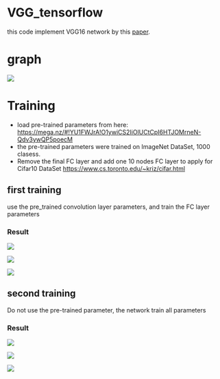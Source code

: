 # VGG_tensorflow
this code implement VGG16 network by this [paper](https://arxiv.org/abs/1409.1556).

# graph
![](https://github.com/deepblacksky/VGG_tensorflow/blob/master/image/1.png?raw=true)

# Training
- load pre-trained parameters from here: https://mega.nz/#!YU1FWJrA!O1ywiCS2IiOlUCtCpI6HTJOMrneN-Qdv3ywQP5poecM
- the pre-trained parameters were trained on ImageNet DataSet, 1000 clasess.
- Remove the final FC layer and add one 10 nodes FC layer to apply for Cifar10 DataSet 
https://www.cs.toronto.edu/~kriz/cifar.html

## first training
use the pre_trained convolution layer parameters, and train the FC layer parameters

### Result

![](https://github.com/deepblacksky/VGG_tensorflow/blob/master/image/2.png?raw=true)

![](https://github.com/deepblacksky/VGG_tensorflow/blob/master/image/3.png?raw=true)

![](https://github.com/deepblacksky/VGG_tensorflow/blob/master/image/4.png?raw=true)

## second training

Do not use the pre-trained parameter, the network train all parameters

### Result

![](https://github.com/deepblacksky/VGG_tensorflow/blob/master/image/5.png?raw=true)

![](https://github.com/deepblacksky/VGG_tensorflow/blob/master/image/6.png?raw=true)

![](https://github.com/deepblacksky/VGG_tensorflow/blob/master/image/7.png?raw=true)